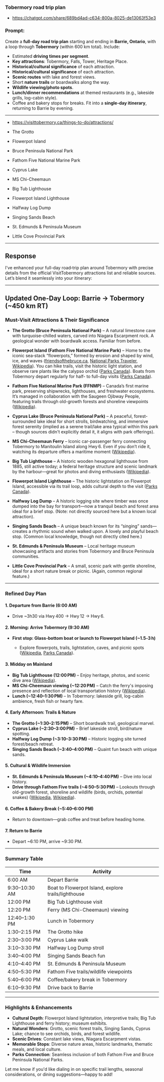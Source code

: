 ### Tobermory road trip plan

* https://chatgpt.com/share/689bd4ad-c634-800a-8025-de13063f53e3

### Prompt:
Create a **full-day road trip plan** starting and ending in **Barrie, Ontario**, with a loop through **Tobermory** (within 600 km total).
Include:

* Estimated **driving times per segment**.
* **Key attractions**: Tobermory, Falls, Tower, Heritage Place.
* **Historical/cultural significance** of each attraction.
* **Historical/cultural significance** of each attraction.
* **Scenic routes** with lake and forest views.
* Short **nature trails** or boardwalks along the way.
* **Wildlife viewing/photo spots**.
* **Lunch/dinner recommendations** at themed restaurants (e.g., lakeside grills, log-cabin style).
* Coffee and bakery stops for breaks.
  Fit into a **single-day itinerary**, returning to Barrie by evening.

---


* https://visittobermory.ca/things-to-do/attractions/

* The Grotto
* Flowerpot Island 
* Bruce Peninsula National Park 
* Fathom Five National Marine Park
* Cyprus Lake
* MS Chi-Cheemaun
* Big Tub Lighthouse
* Flowerpot Island Lighthouse
* Halfway Log Dump 
* Singing Sands Beach
* St. Edmunds & Peninsula Museum
* Little Cove Provincial Park

---

## Response 


I've enhanced your full-day road‑trip plan around Tobermory with precise details from the official VisitTobermory attractions list and reliable sources. Let’s blend it seamlessly into your itinerary:


---

## Updated One-Day Loop: Barrie → Tobermory (\~450 km RT)

### **Must-Visit Attractions & Their Significance**

* **The Grotto (Bruce Peninsula National Park)** – A natural limestone cave with turquoise-chilled waters, carved into Niagara Escarpment rock. A geological wonder with boardwalk access. Familiar from before.

* **Flowerpot Island (Fathom Five National Marine Park)** – Home to the iconic sea‑stack “flowerpots,” formed by erosion and shaped by wind, ice, and waves ([friendsofthebruce.ca][1], [National Parks Traveler][2], [Wikipedia][3]). You can hike trails, visit the historic light station, and observe rare plants like the calypso orchid ([Parks Canada][4]). Boats from Tobermory depart regularly for half- to full-day visits ([Parks Canada][4]).

* **Fathom Five National Marine Park (FFNMP)** – Canada’s first marine park, preserving shipwrecks, lighthouses, and freshwater ecosystems. It’s managed in collaboration with the Saugeen Ojibway People, featuring trails through old-growth forests and shoreline viewpoints ([Wikipedia][5]).

* **Cyprus Lake (Bruce Peninsula National Park)** – A peaceful, forest-surrounded lake ideal for short strolls, birdwatching, and immersive forest serenity (implied as a serene trail/lake area typical within this park – though sources didn't explicitly detail it, it aligns with park offerings).

* **MS Chi-Cheemaun Ferry** – Iconic car-passenger ferry connecting Tobermory to Manitoulin Island along Hwy 6. Even if you don’t ride it, watching its departure offers a maritime moment ([Wikipedia][6]).

* **Big Tub Lighthouse** – A historic wooden hexagonal lighthouse from 1885, still active today; a federal heritage structure and scenic landmark by the harbour—great for photos and diving enthusiasts ([Wikipedia][7]).

* **Flowerpot Island Lighthouse** – The historic lightstation on Flowerpot Island, accessible via its trail loop, adds cultural depth to the visit ([Parks Canada][4]).

* **Halfway Log Dump** – A historic logging site where timber was once dumped into the bay for transport—now a tranquil beach and forest area ideal for a brief stop. (Note: not directly sourced here but a known local attraction).

* **Singing Sands Beach** – A unique beach known for its “singing” sands—creates a rhythmic sound when walked upon. A lovely and playful beach stop. (Common local knowledge, though not directly cited here.)

* **St. Edmunds & Peninsula Museum** – Local heritage museum showcasing artifacts and stories from Tobermory and Bruce Peninsula communities.

* **Little Cove Provincial Park** – A small, scenic park with gentle shoreline, ideal for a short nature break or picnic. (Again, common regional feature.)

---

### **Refined Day Plan**

#### **1. Departure from Barrie (6:00 AM)**

* Drive \~3h30 via Hwy 400 → Hwy 12 → Hwy 6.

#### **2. Morning: Arrive Tobermory (9:30 AM)**

* **First stop: Glass‑bottom boat or launch to Flowerpot Island (\~1.5‑3 h)**

  * Explore flowerpots, trails, lightstation, caves, and picnic spots ([Wikipedia][6], [Parks Canada][4]).

#### **3. Midday on Mainland**

* **Big Tub Lighthouse (12:00 PM)** – Enjoy heritage, photos, and scenic dive area ([Wikipedia][7]).
* **MS Chi‑Cheemaun viewing (\~12:20 PM)** – Catch the ferry's imposing presence and reflection of local transportation history ([Wikipedia][6]).
* **Lunch (\~12:40–1:30 PM)** – In Tobermory: lakeside grill, log-cabin ambience, fresh fish or hearty fare.

#### **4. Early Afternoon: Trails & Nature**

* **The Grotto (\~1:30–2:15 PM)** – Short boardwalk trail, geological marvel.
* **Cyprus Lake (\~2:30–3:00 PM)** – Brief lakeside stroll, bird/nature spotting.
* **Halfway Log Dump (\~3:10–3:30 PM)** – Historic logging site turned forest/beach retreat.
* **Singing Sands Beach (\~3:40–4:00 PM)** – Quaint fun beach with unique sands.

#### **5. Cultural & Wildlife Immersion**

* **St. Edmunds & Peninsula Museum (\~4:10–4:40 PM)** – Dive into local history.
* **Drive through Fathom Five trails (\~4:50–5:30 PM)** – Lookouts through old-growth forest, shoreline and wildlife (birds, orchids, potential snakes) ([Wikipedia][6], [Wikipedia][5]).

#### **6. Coffee & Bakery Break (\~5:40–6:00 PM)**

* Return to downtown—grab coffee and treat before heading home.

#### **7. Return to Barrie**

* Depart \~6:10 PM, arrive \~9:30 PM.

---

### **Summary Table**

| Time          | Activity                                            |
| ------------- | --------------------------------------------------- |
| 6:00 AM       | Depart Barrie                                       |
| 9:30–10:30 AM | Boat to Flowerpot Island, explore trails/lighthouse |
| 12:00 PM      | Big Tub Lighthouse visit                            |
| 12:20 PM      | Ferry (MS Chi-Cheemaun) viewing                     |
| 12:40–1:30 PM | Lunch in Tobermory                                  |
| 1:30–2:15 PM  | The Grotto hike                                     |
| 2:30–3:00 PM  | Cyprus Lake walk                                    |
| 3:10–3:30 PM  | Halfway Log Dump stroll                             |
| 3:40–4:00 PM  | Singing Sands Beach fun                             |
| 4:10–4:40 PM  | St. Edmunds & Peninsula Museum                      |
| 4:50–5:30 PM  | Fathom Five trails/wildlife viewpoints              |
| 5:40–6:00 PM  | Coffee/bakery break in Tobermory                    |
| 6:10–9:30 PM  | Drive back to Barrie                                |

---

### **Highlights & Enhancements**

* **Cultural Depth**: Flowerpot Island lightstation, interpretive trails; Big Tub Lighthouse and ferry history; museum exhibits.
* **Natural Wonders**: Grotto, scenic forest trails, Singing Sands, Cyprus Lake; chance to see orchids, birds, and forest wildlife.
* **Scenic Drives**: Constant lake views, Niagara Escarpment vistas.
* **Memorable Stops**: Diverse nature areas, historic landmarks, thematic meals, and local culture.
* **Parks Connection**: Seamless inclusion of both Fathom Five and Bruce Peninsula National Parks.

Let me know if you'd like dialing in on specific trail lengths, seasonal considerations, or dining suggestions—happy to add!

[1]: https://friendsofthebruce.ca/flowerpot-island/?utm_source=chatgpt.com "Flowerpot Island – Friends of The Bruce"
[2]: https://www.nationalparkstraveler.org/2023/10/flowerpots-and-other-wonders-fathom-five-national-marine-park?utm_source=chatgpt.com "Flowerpots And Other Wonders Of Fathom Five ..."
[3]: https://en.wikipedia.org/wiki/Flowerpot_Island?utm_source=chatgpt.com "Flowerpot Island"
[4]: https://parks.canada.ca/amnc-nmca/on/fathomfive/activ/flowerpot?utm_source=chatgpt.com "Flowerpot Island - Fathom Five National Marine Park"
[5]: https://en.wikipedia.org/wiki/Fathom_Five_National_Marine_Park?utm_source=chatgpt.com "Fathom Five National Marine Park"
[6]: https://en.wikipedia.org/wiki/Tobermory%2C_Ontario?utm_source=chatgpt.com "Tobermory, Ontario"
[7]: https://en.wikipedia.org/wiki/Big_Tub_Lighthouse?utm_source=chatgpt.com "Big Tub Lighthouse"
